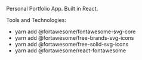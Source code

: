 Personal Portfolio App. Built in React.

Tools and Technologies:

- yarn add @fortawesome/fontawesome-svg-core
- yarn add @fortawesome/free-brands-svg-icons
- yarn add @fortawesome/free-solid-svg-icons
- yarn add @fortawesome/react-fontawesome
